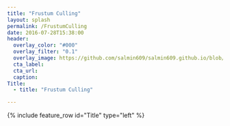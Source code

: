 ```yaml
---
title: "Frustum Culling"
layout: splash
permalink: /FrustumCulling
date: 2016-07-28T15:38:00
header:
  overlay_color: "#000"
  overlay_filter: "0.1"
  overlay_image: https://github.com/salmin609/salmin609.github.io/blob/master/images/GAM400/Skinning.gif?raw=true
  cta_label:
  cta_url:
  caption:
Title:
  - title: "Frustum Culling"

---
```


{% include feature_row id="Title" type="left" %}